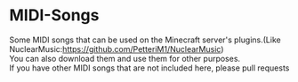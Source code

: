 # MIDI-Songs

Some MIDI songs that can be used on the Minecraft server's plugins.(Like NuclearMusic:https://github.com/PetteriM1/NuclearMusic)  
You can also download them and use them for other purposes.  
If you have other MIDI songs that are not included here, please pull requests
